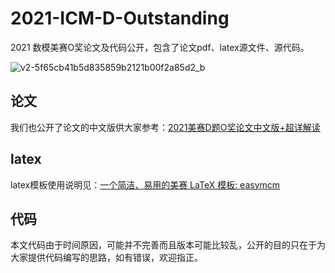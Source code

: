 # 2021-ICM-D-Outstanding
 2021 数模美赛O奖论文及代码公开，包含了论文pdf、latex源文件、源代码。

![v2-5f65cb41b5d835859b2121b00f2a85d2_b](https://s2.loli.net/2022/01/01/FVis3OKvfUkRBm7.jpg)

## 论文

我们也公开了论文的中文版供大家参考：[2021美赛D题O奖论文中文版+超详解读](https://zhuanlan.zhihu.com/p/370250195)

## latex

latex模板使用说明见：[一个简洁、易用的美赛 LaTeX 模板: easymcm](https://github.com/Jy-stdio/2021-ICM-D-Outstanding/tree/main/tex%E6%BA%90%E7%A8%8B%E5%BA%8F/2021%20D/easymcm)

## 代码

本文代码由于时间原因，可能并不完善而且版本可能比较乱，公开的目的只在于为大家提供代码编写的思路，如有错误，欢迎指正。

